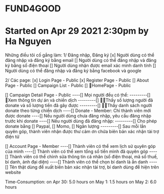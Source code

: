 # FUND4GOOD

# Started on Apr 29 2021 2:30pm by Ha Nguyen

Những điều tôi cố gắng làm:
1/ Đăng nhập, Đăng ký
[x] Người dùng có thể đăng nhập và đăng ký bằng email
[] Người dùng có thể đăng nhập và đăng ký bằng số điện thoại
[] Người dùng nhận được email xác minh danh tính
[] Người dùng có thể đăng nhập và đăng ký bằng facebook và google

2/ Các page:
[x] Login Page - Public
[x] Register Page - Public
[] About Page - Public
[] Campaign List - Public
[] HomePage - Public

[] Campaign Detail Page - Public
----[] Mọi người đều có thể:
---------[] Xem thông tin dự án và chiến dịch
---------[] Thấy số lượng người đã donate và số lượng tiền đã gây được
---------[] Thấy danh sách người donate theo từng chiến dịch
----[] Donate - Member: Chỉ thành viên mới được donate
----[] Nếu người dùng chưa đăng nhập, yêu cầu đăng nhập trước khi donate
----[] Nếu người dùng đã đăng nhập:
---------[] Cho phép donate bằng [] Paypal, [] Momo, [] Ngân lượng
---------[] Sau mỗi lần quyên góp, thành viên nhận được thư cảm ơn chứa biên bản xác nhận tài trợ điện tử

[] Account Page - Member
----[] Thành viên có thể xem lịch sử quyên góp của mình
----[] Thành viên có thể xem tổng số tiền mình đã quyên góp
----[] Thành viên có thể chỉnh sửa thông tin cá nhân (số điện thoại, mã số thuế, bí danh, ảnh đại diện)
----[] Thành viên có thể chọn bí danh là ẩn danh
----[] Tên thật dùng để xuất biên bản xác nhận tài trợ, bí danh dùng để hiện trên website

Time-Consumption:
on Apr 30: 5.0 hours
on May 1: 1.5 hours
on May 2: 6.0 hours
